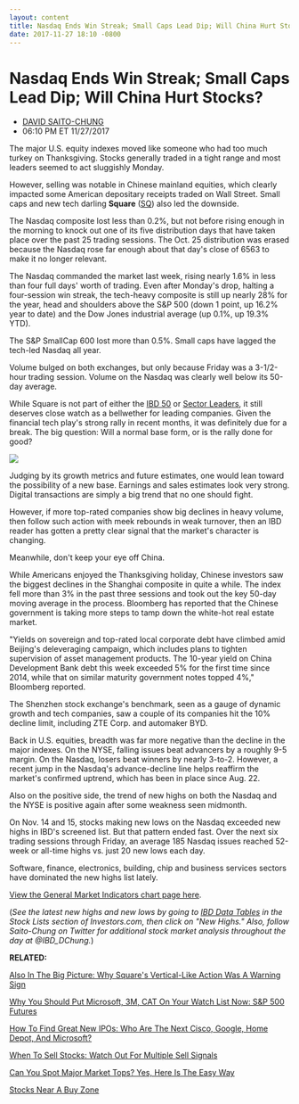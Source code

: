 ```yaml
---
layout: content
title: Nasdaq Ends Win Streak; Small Caps Lead Dip; Will China Hurt Stocks?
date: 2017-11-27 18:10 -0800
---
```



Nasdaq Ends Win Streak; Small Caps Lead Dip; Will China Hurt Stocks?
=====================================================================




* [DAVID SAITO-CHUNG](https://www.investors.com/author/chungd/ "Posts by DAVID SAITO-CHUNG")
* 06:10 PM ET 11/27/2017




The major U.S. equity indexes moved like someone who had too much turkey on Thanksgiving. Stocks generally traded in a tight range and most leaders seemed to act sluggishly Monday.




However, selling was notable in Chinese mainland equities, which clearly impacted some American depositary receipts traded on Wall Street. Small caps and new tech darling **Square** ([SQ](https://research.investors.com/quote.aspx?symbol=SQ)) also led the downside.


The Nasdaq composite lost less than 0.2%, but not before rising enough in the morning to knock out one of its five distribution days that have taken place over the past 25 trading sessions. The Oct. 25 distribution was erased because the Nasdaq rose far enough about that day's close of 6563 to make it no longer relevant.


The Nasdaq commanded the market last week, rising nearly 1.6% in less than four full days' worth of trading. Even after Monday's drop, halting a four-session win streak, the tech-heavy composite is still up nearly 28% for the year, head and shoulders above the S&P 500 (down 1 point, up 16.2% year to date) and the Dow Jones industrial average (up 0.1%, up 19.3% YTD).


The S&P SmallCap 600 lost more than 0.5%. Small caps have lagged the tech-led Nasdaq all year.


Volume bulged on both exchanges, but only because Friday was a 3-1/2-hour trading session. Volume on the Nasdaq was clearly well below its 50-day average.



While Square is not part of either the [IBD 50](https://research.investors.com/stock-lists/ibd-50/) or [Sector Leaders](https://research.investors.com/stock-lists/sector-leaders), it still deserves close watch as a bellwether for leading companies. Given the financial tech play's strong rally in recent months, it was definitely due for a break. The big question: Will a normal base form, or is the rally done for good?


![](https://www.investors.com/wp-content/uploads/2017/11/MP112717-184x300.png)


Judging by its growth metrics and future estimates, one would lean toward the possibility of a new base. Earnings and sales estimates look very strong. Digital transactions are simply a big trend that no one should fight.


However, if more top-rated companies show big declines in heavy volume, then follow such action with meek rebounds in weak turnover, then an IBD reader has gotten a pretty clear signal that the market's character is changing.


Meanwhile, don't keep your eye off China.


While Americans enjoyed the Thanksgiving holiday, Chinese investors saw the biggest declines in the Shanghai composite in quite a while. The index fell more than 3% in the past three sessions and took out the key 50-day moving average in the process. Bloomberg has reported that the Chinese government is taking more steps to tamp down the white-hot real estate market.


"Yields on sovereign and top-rated local corporate debt have climbed amid Beijing's deleveraging campaign, which includes plans to tighten supervision of asset management products. The 10-year yield on China Development Bank debt this week exceeded 5% for the first time since 2014, while that on similar maturity government notes topped 4%," Bloomberg reported.


The Shenzhen stock exchange's benchmark, seen as a gauge of dynamic growth and tech companies, saw a couple of its companies hit the 10% decline limit, including ZTE Corp. and automaker BYD.


Back in U.S. equities, breadth was far more negative than the decline in the major indexes. On the NYSE, falling issues beat advancers by a roughly 9-5 margin. On the Nasdaq, losers beat winners by nearly 3-to-2. However, a recent jump in the Nasdaq's advance-decline line helps reaffirm the market's confirmed uptrend, which has been in place since Aug. 22.


Also on the positive side, the trend of new highs on both the Nasdaq and the NYSE is positive again after some weakness seen midmonth.


On Nov. 14 and 15, stocks making new lows on the Nasdaq exceeded new highs in IBD's screened list. But that pattern ended fast. Over the next six trading sessions through Friday, an average 185 Nasdaq issues reached 52-week or all-time highs vs. just 20 new lows each day.


Software, finance, electronics, building, chip and business services sectors have dominated the new highs list lately.


[View the General Market Indicators chart page here](https://www.investors.com/wp-content/uploads/2017/11/IBD2711152511GMI.pdf).


(*See the latest new highs and new lows by going to [IBD Data Tables](https://www.investors.com/ibd-data-tables/) in the Stock Lists section of Investors.com, then click on "New Highs." Also, follow Saito-Chung on Twitter for additional stock market analysis throughout the day at @IBD\_DChung.*)


**RELATED:**


[Also In The Big Picture: Why Square's Vertical-Like Action Was A Warning Sign](https://www.investors.com/market-trend/the-big-picture/stocks-ease-square-breaks-a-channel-can-these-5-risks-derail-the-bull-run/)


[Why You Should Put Microsoft, 3M, CAT On Your Watch List Now: S&P 500 Futures](https://www.investors.com/market-trend/stock-market-today/watch-these-5-dow-giants-consolidating-bullishly-sp-500-futures/)


[How To Find Great New IPOs: Who Are The Next Cisco, Google, Home Depot, And Microsoft?](https://www.investors.com/news/top-ipo-stock-gems-which-new-stocks-next-google/)


[When To Sell Stocks: Watch Out For Multiple Sell Signals](https://www.investors.com/how-to-invest/investors-corner/lightning-strikes-twice-multiple-sell-signals-can-trigger-the-same-day/)


[Can You Spot Major Market Tops? Yes, Here Is The Easy Way](https://www.investors.com/how-to-invest/investors-corner/how-do-you-spot-a-major-market-top-easy-look-for-heavy-distribution/)


[Stocks Near A Buy Zone](https://www.investors.com/category/stock-lists/stocks-near-a-buy-zone/)




